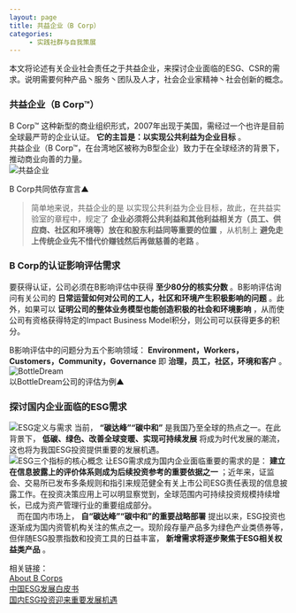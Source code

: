 ```yaml
---
layout: page
title: 共益企业（B Corp）
categories:
     - 实践社群与自我策展
---
```


本文将论述有关企业社会责任之于共益企业，来探讨企业面临的ESG、CSR的需求。说明需要何种产品丶服务丶团队及人才，社会企业家精神丶社会创新的概念。

### 共益企业（B Corp™）　
B Corp™ 这种新型的商业组织形式，2007年出现于美国，需经过一个也许是目前全球最严苛的企业认证。 **它的主旨是：以实现公共利益为企业目标** 。  
共益企业（B Corp™，在台湾地区被称为B型企业）致力于在全球经济的背景下，推动商业向善的力量。  
![共益企业](https://pic1.zhimg.com/80/v2-782dc7313195e444492c9a268eb8af07_720w.jpg?source=1940ef5c "共益企业")  
 
B Corp共同依存宣言▲

> 简单地来说，共益企业的是 以实现公共利益为企业目标，故此，在共益实验室的章程中，规定了 **企业必须将公共利益和其他利益相关方（员工、供应商、社区和环境等）放在和股东利益同等重要的位置** ，从机制上 **避免走上传统企业先不惜代价赚钱然后再做慈善的老路** 。 

### B Corp的认证影响评估需求
要获得认证，公司必须在B影响评估中获得 **至少80分的核实分数** 。B影响评估询问有关公司的 **日常运营如何对公司的工人，社区和环境产生积极影响的问题** 。此外，如果可以 **证明公司的整体业务模型也能创造积极的社会和环境影响** ，从而使公司有资格获得特定的Impact Business Model积分，则公司可以获得更多的积分。  

B影响评估中的问题分为五个影响领域：  **Environment，Workers，Customers，Community，Governance** 即 **治理，员工，社区，环境和客户** 。
![BottleDream](https://pic2.zhimg.com/80/v2-30581ae611f448c9365a1321151891a3_720w.jpg?source=1940ef5c "BottleDream")  
以BottleDream公司的评估为例▲

### 探讨国内企业面临的ESG需求
![ESG定义与需求](http://n.sinaimg.cn/finance/esg/pdf/book/ESGWbook4.jpg "ESG定义与需求")
当前， **“碳达峰”“碳中和”** 是我国乃至全球的热点之一。在此背景下， **低碳、绿色、改善全球变暖、实现可持续发展** 将成为时代发展的潮流，这也将为我国ESG投资提供重要的发展机遇。  
![ESG三个指标的核心概念](http://p6.itc.cn/images01/20200808/9bc75361272e4c389233c6c84dc9eb84.png "ESG三个指标的核心概念")
让ESG需求成为国内企业面临重要的需求的是： **建立在信息披露上的评价体系则成为后续投资参考的重要依据之一** ；近年来，证监会、交易所已发布多条规则和指引来规范健全有关上市公司ESG责任表现的信息披露工作。在投资决策应用上可以明显察觉到，全球范围内可持续投资规模持续增长，已成为资产管理行业的重要组成部分。  
　而在国内市场上， **自“碳达峰”“碳中和”的重要战略部署** 提出以来，ESG投资也逐渐成为国内资管机构关注的焦点之一。现阶段存量产品多为绿色产业类债券等，但伴随ESG股票指数和投资工具的日益丰富， **新增需求将逐步聚焦于ESG相关权益类产品** 。

相关链接：  
[About B Corps](https://bcorporation.net/about-b-corps)  
[中国ESG发展白皮书](http://finance.sina.cn/esg/other/whitebook.d.html)  
[国内ESG投资迎来重要发展机遇](http://www.cs.com.cn/tzjj/jjks/202104/t20210426_6161247.html)
